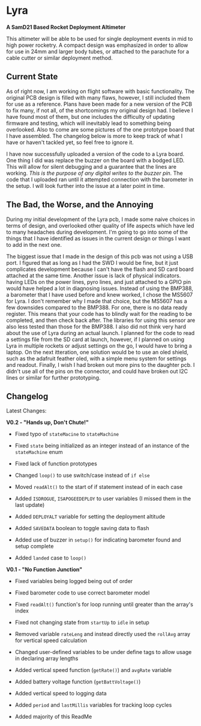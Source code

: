 # Lyra

**A SamD21 Based Rocket Deployment Altimeter**

This altimeter will be able to be used for single deployment events in mid to high power rocketry. A compact design was emphasized in order to allow for use in 24mm and larger body tubes, or attached to the parachute for a cable cutter or similar deployment method.

## Current State

As of right now, I am working on flight software with basic functionality. The original PCB design is filled with many flaws, however, I still included them for use as a reference. Plans have been made for a new version of the PCB to fix many, if not all, of the shortcomings my original design had. I believe I have found most of them, but one includes the difficulty of updating firmware and testing, which will inevitably lead to something being overlooked. Also to come are some pictures of the one prototype board that I have assembled. The changelog below is more to keep track of what I have or haven't tackled yet, so feel free to ignore it.

I have now successfully uploaded a version of the code to a Lyra board. One thing I did was replace the buzzer on the board with a bodged LED. This will allow for silent debugging and a guarantee that the lines are working. *This is the purpose of any digital writes to the buzzer pin.* The code that I uploaded ran until it attempted connection with the barometer in the setup. I will look further into the issue at a later point in time.

## The Bad, the Worse, and the Annoying

During my initial development of the Lyra pcb, I made some naive choices in terms of design, and overlooked other quality of life aspects which have led to many headaches during development. I'm going to go into some of the things that I have identified as issues in the current design or things I want to add in the next one.

The biggest issue that I made in the design of this pcb was not using a USB port. I figured that as long as I had the SWD I would be fine, but it just complicates development because I can't have the flash and SD card board attached at the same time. Another issue is lack of physical indicators. having LEDs on the power lines, pyro lines, and just attached to a GPIO pin would have helped a lot in diagnosing issues. Instead of using the BMP388, a barometer that I have used before and knew worked, I chose the MS5607 for Lyra. I don't remember why I made that choice, but the MS5607 has a few downsides compared to the BMP388. For one, there is no data ready register. This means that your code has to blindly wait for the reading to be completed, and then check back after. The libraries for using this sensor are also less tested than those for the BMP388. I also did not think very hard about the use of Lyra during an actual launch. I planned for the code to read a settings file from the SD card at launch, however, if I planned on using Lyra in multiple rockets or adjust settings on the go, I would have to bring a laptop. On the next itteration, one solution would be to use an oled shield, such as the adafruit feather oled, with a simple menu system for settings and readout. Finally, I wish I had broken out more pins to the daughter pcb. I didn't use all of the pins on the connector, and could have broken out I2C lines or similar for further prototyping.

## Changelog

Latest Changes:

**V0.2 - "Hands up, Don't Chute!"**

- Fixed typo of `stateMacine` to `stateMachine`
- Fixed `state` being initialized as an integer instead of an instance of the `stateMachine` enum
- Fixed lack of function prototypes

- Changed `loop()` to use switch/case instead of `if else`
- Moved `readAlt()` to the start of if statement instead of in each case

- Added `ISDROGUE`, `ISAPOGEEDEPLOY` to user variables (I missed them in the last update)
- Added `DEPLOYALT` variable for setting the deployment altitude
- Added `SAVEDATA` boolean to toggle saving data to flash
- Added use of buzzer in `setup()` for indicating barometer found and setup complete
- Added `landed` case to `loop()`

**V0.1 - "No Function Junction"**

- Fixed variables being logged being out of order
- Fixed barometer code to use correct barometer model
- Fixed `readAlt()` function's for loop running until greater than the array's index
- Fixed not changing state from `startUp` to `idle` in setup

- Removed variable `rateLeng` and instead directly used the `rollAvg` array for vertical speed calculation

- Changed user-defined variables to be under define tags to allow usage in declaring array lengths

- Added vertical speed function (`getRate()`) and `avgRate` variable
- Added battery voltage function (`getBattVoltage()`)
- Added vertical speed to logging data
- Added `period` and `lastMillis` variables for tracking loop cycles
- Added majority of this ReadMe
